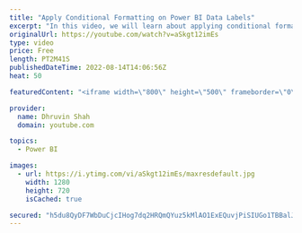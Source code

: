 ```yaml
---
title: "Apply Conditional Formatting on Power BI Data Labels"
excerpt: "In this video, we will learn about applying conditional formatting for Power BI Data Labels. Most of the time, we have a requirement where we need to represent Data Labels color conditionally. Let's say in sales case, I want to show Profit Data Labels as the green color and Loss data as Red color. How"
originalUrl: https://youtube.com/watch?v=aSkgt12imEs
type: video
price: Free
length: PT2M41S
publishedDateTime: 2022-08-14T14:06:56Z
heat: 50

featuredContent: "<iframe width=\"800\" height=\"500\" frameborder=\"0\" src=\"https://www.youtube.com/embed/aSkgt12imEs\" allow=\"accelerometer; autoplay; encrypted-media; gyroscope; picture-in-picture\" allowfullscreen></iframe>"

provider:
  name: Dhruvin Shah
  domain: youtube.com

topics:
  - Power BI

images:
  - url: https://i.ytimg.com/vi/aSkgt12imEs/maxresdefault.jpg
    width: 1280
    height: 720
    isCached: true

secured: "h5du8QyDF7WbDuCjcIHog7dq2HRQmQYuz5kMlAO1ExEQuvjPiSIUGo1TBBalJ+oGL+2ICUwn5JIOqg+fVKMIMDVCUiLJD+WKvqThIljciLvh0rjt7g5UJb/W047S+Qi+EVV6zyWKDvuV9jHsjEMTN415xsxQWX3PF5/QJHLQWBYh9/gyemJZ+2QyyAQSmHGDiWGre5n9v3NiOWvscN9YoVs5qy4yJZMcIkEvBuu6hjHMRVueXMEZbLIloee2J3HJYu8XvJf9JV1r3IBctENMUFDTwwbf2ERJ5ONv5JGH9j2xI6bOm2pWvTncp9ByZgJeV5Rzk1M+y/E8pMssmSLn1hc6r44Lh50Gv5Bmhu5prBOBpYI9qQkcYV4xr/XQyQnFFf2ZT9gxDh38fvP1U8YTtPIudKHoHs2JlUGHI4VIX1o=;gFHtfpZSexSvnHDLy5luVg=="
---
```


